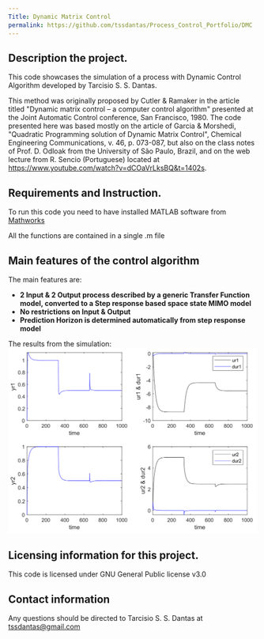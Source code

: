 ```yaml
---
Title: Dynamic Matrix Control
permalink: https://github.com/tssdantas/Process_Control_Portfolio/DMC
---
```


## Description the project.

This code showcases the simulation of a process with Dynamic Control Algorithm developed by Tarcisio S. S. Dantas.

This method was originally proposed by Cutler & Ramaker in the article titled "Dynamic matrix control – a computer
control algorithm" presented at the Joint Automatic Control conference, San Francisco, 1980. The code presented here was based mostly on the article of Garcia & Morshedi, "Quadratic Programming solution of Dynamic Matrix Control", Chemical Engineering Communications, v. 46, p. 073-087, but also on the class notes of Prof. D. Odloak from the University of São Paulo, Brazil, and on the web lecture from R. Sencio (Portuguese) located at https://www.youtube.com/watch?v=dCOaVrLksBQ&t=1402s.

## Requirements and Instruction.

To run this code you need to have installed MATLAB software from [Mathworks](https://www.mathworks.com/)

All the functions are contained in a single .m file

## Main features of the control algorithm

The main features are: 
* **2 Input & 2 Output process described by a generic Transfer Function model, converted to a Step response based space state MIMO model**
* **No restrictions on Input & Output**
* **Prediction Horizon is determined automatically from step response model**

The results from the simulation:
![picture](./img/Results.png)

## Licensing information for this project.

This code is licensed under GNU General Public license v3.0

## Contact information

Any questions should be directed to Tarcisio S. S. Dantas at tssdantas@gmail.com
